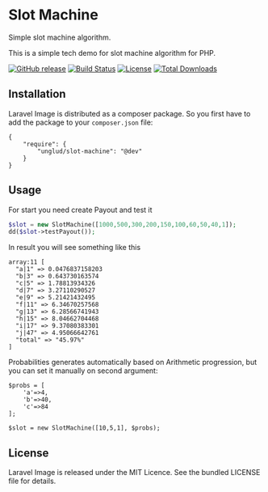 # Slot Machine
Simple slot machine algorithm.

This is a simple tech demo for slot machine algorithm for PHP.

[![GitHub release](https://img.shields.io/github/release/unglud/slot-machine.svg)](https://github.com/unglud/slot-machine/releases)
[![Build Status](https://travis-ci.org/unglud/slot-machine.svg?branch=master)](https://travis-ci.org/unglud/slot-machine)
[![License](https://img.shields.io/packagist/l/unglud/slot-machine.svg)](https://github.com/unglud/slot-machine/blob/master/LICENSE)
[![Total Downloads](https://img.shields.io/packagist/dt/unglud/slot-machine.svg)](https://packagist.org/packages/unglud/slot-machine)

## Installation

Laravel Image is distributed as a composer package. So you first have to add the package to your `composer.json` file:

```
{
    "require": {
        "unglud/slot-machine": "@dev"
    }
}
```

## Usage

For start you need create Payout and test it

```php
$slot = new SlotMachine([1000,500,300,200,150,100,60,50,40,1]);
dd($slot->testPayout());
```

In result you will see something like this

```
array:11 [
  "a|1" => 0.0476837158203
  "b|3" => 0.643730163574
  "c|5" => 1.78813934326
  "d|7" => 3.27110290527
  "e|9" => 5.21421432495
  "f|11" => 6.34670257568
  "g|13" => 6.28566741943
  "h|15" => 8.04662704468
  "i|17" => 9.37080383301
  "j|47" => 4.95066642761
  "total" => "45.97%"
]
```

Probabilities generates automatically based on Arithmetic progression, but you can set it manually on second argument:
 
```
$probs = [
    'a'=>4,
    'b'=>40,
    'c'=>84
];

$slot = new SlotMachine([10,5,1], $probs);
```

## License

Laravel Image is released under the MIT Licence. See the bundled LICENSE file for details.
